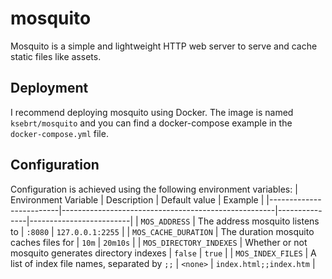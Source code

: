 # mosquito
Mosquito is a simple and lightweight HTTP web server to serve and cache static files like assets.

## Deployment
I recommend deploying mosquito using Docker. The image is named `ksebrt/mosquito` and you can find a docker-compose example in the `docker-compose.yml` file.

## Configuration
Configuration is achieved using the following environment variables:
| Environment Variable    | Description                                         | Default value | Example                 |
|-------------------------|-----------------------------------------------------|---------------|-------------------------|
| `MOS_ADDRESS`           | The address mosquito listens to                     | `:8080`       | `127.0.0.1:2255`        |
| `MOS_CACHE_DURATION`    | The duration mosquito caches files for              | `10m`         | `20m10s`                |
| `MOS_DIRECTORY_INDEXES` | Whether or not mosquito generates directory indexes | `false`       | `true`                  |
| `MOS_INDEX_FILES`       | A list of index file names, separated by `;;`       | `<none>`      | `index.html;;index.htm` |
